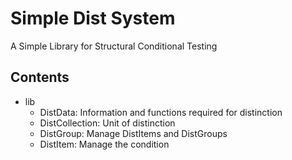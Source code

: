 # Simple Dist System

A Simple Library for Structural Conditional Testing

## Contents

- lib
    - DistData: Information and functions required for distinction
    - DistCollection: Unit of distinction
    - DistGroup: Manage DistItems and DistGroups
    - DistItem: Manage the condition
